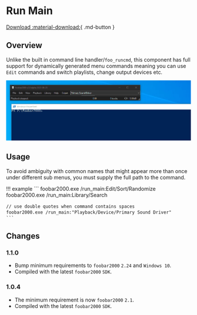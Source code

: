 # Run Main
[Download :material-download:](https://github.com/marc2k3/marc2k3/releases){ .md-button }

## Overview
Unlike the built in command line handler/`foo_runcmd`, this component has
full support for dynamically generated menu commands meaning you can
use `Edit` commands and switch playlists, change output devices etc.

![run main](../images/run-main.gif)

## Usage

To avoid ambiguity with common names that might appear more than once
under different sub menus, you must supply the full path to the command.

!!! example
	```
	foobar2000.exe /run_main:Edit/Sort/Randomize
	foobar2000.exe /run_main:Library/Search

	// use double quotes when command contains spaces
	foobar2000.exe /run_main:"Playback/Device/Primary Sound Driver"
	```

## Changes

### 1.1.0
- Bump minimum requirements to `foobar2000` `2.24` and `Windows 10`.
- Compiled with the latest `foobar2000` `SDK`.

### 1.0.4
- The minimum requirement is now `foobar2000` `2.1`.
- Compiled with the latest `foobar2000` `SDK`.
